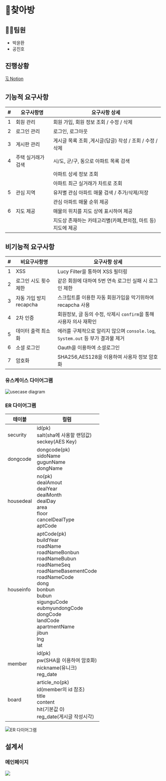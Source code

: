 # 💒찾아방

## 🧑‍💻팀원

- 박윤환
- 공진호

## 진행상황
[🗓 Notion](https://halved-octave-4e7.notion.site/621e89afe3294ff899525ced8ee6d868?v=2603f2a168ba4af4921a7021eeddaaaa)

## 기능적 요구사항

| #  | 요구사항명      | 요구사항 상세                               |
|----|------------|---------------------------------------|
| 1  | 회원 관리      | 회원 가입, 회원 정보 조회 / 수정 / 삭제             |
| 2  | 로그인 관리     | 로그인, 로그아웃                             |
| 3  | 게시판 관리     | 게시글 목록 조회  ,게시글(답글) 작성 / 조회 / 수정 / 삭제 |
| 4  | 주택 실거래가 검색 | 시/도, 군/구, 동으로 아파트 목록 검색               |
|    |            | 아파트 상세 정보 조회                          |
|    |            | 아파트 최근 실거래가 차트로 조회                    |
| 5  | 관심 지역      | 유저별 관심 아파트 매물 검색 / 추가/삭제/저장           |
|    |            | 관심 아파트 매물 순위  제공                      |
| 6  | 지도 제공      | 매물의 위치를 지도 상에 표시하여 제공                 |
|    |            | 지도상 존재하는 카테고리별(카페,편의점, 마트 등) 지도에 제공   |





## 비기능적 요구사항

| # | 비요구사항명            | 요구사항 상세                                                   |
|---|-------------------|-----------------------------------------------------------|
| 1 | XSS               | Lucy Filter을 통하여 XSS 필터링                                  |
| 2 | 로그인 시도 횟수 제한      | 같은 회원에 대하여 5번 연속 로그인 실패 시 로그인 제한                          |
| 3 | 자동 가입 방지 recapcha | 스크립트를 이용한 자동 회원가입을 막기위하여 recapcha 사용                      |
| 4 | 2차 인증             | 회원정보, 글 등의 수정, 삭제시 `confirm`을 통해 사용자 의사 재확인               |
| 5 | 데이터 출력 최소화        | 에러를 구체적으로 알리지 않으며 `console.log`, `System.out` 등 부가 결과물 제거 |
| 6 | 소셜 로그인            | Oauth을 이용하여 소셜로그인                                         |
| 7 | 암호화               | SHA256,AES128을 이용하여 사용자 정보 암호화                            |


### 유스케이스 다이어그램
![usecase diagram](https://user-images.githubusercontent.com/62232531/203817459-1bd03d8e-fd96-4088-9c51-0a7d968165dc.png)


### ER 다이어그램

| 테이블       | 컬럼                                                                                                                                                                                                                                                                                               |
|-----------|--------------------------------------------------------------------------------------------------------------------------------------------------------------------------------------------------------------------------------------------------------------------------------------------------|
| security  | id(pk) <br/> salt(sha에 사용할 랜덤값) <br/>seckey(AES Key)                                                                                                                                                                                                                                             |
| dongcode  | dongcode(pk)<br/>sidoName<br/>gugunName<br/>dongName                                                                                                                                                                                                                                             |
| housedeal | no(pk) <br/>dealAmout<br/> dealYear<br/>           dealMonth<br/> dealDay<br/>area<br/>floor<br/>cancelDealType<br/>aptCode<br/>                                                                                                                                                                 |
| houseinfo | aptCode(pk) <br/>buildYear<br/> roadName<br/>           roadNameBonbun<br/> roadNameBubun<br/>roadNameSeq<br/>roadNameBasementCode<br/>roadNameCode<br/>dong<br/>bonbun<br/> bubun<br/>sigunguCode<br/>eubmyundongCode<br/>dongCode<br/>landCode<br/>apartmentName<br/>jibun<br/>lng<br/>lat<br/> |
| member    | id(pk)<br/>pw(SHA을 이용하여 암호화)<br/>nickname(유니크)<br/>reg_date<br/>                                                                                                                                                                                                                                 |
| board     | article_no(pk)<br/>id(member의 id 참조)<br/>title<br/>content<br/>hit(기본값 0)<br/>reg_date(게시글 작성시각)<br/>                                                                                                                                                                                            |

![ER 다이어그램](https://user-images.githubusercontent.com/62232531/203816937-a4300dd0-570f-4da4-9194-d06690fcae98.png)



## 설계서

### 메인페이지
<img src="https://user-images.githubusercontent.com/62232531/202116648-5b120cf3-7599-4e93-841a-8c4bd9d358bf.png">





